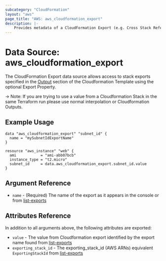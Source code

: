 ```yaml
---
subcategory: "CloudFormation"
layout: "aws"
page_title: "AWS: aws_cloudformation_export"
description: |-
    Provides metadata of a CloudFormation Export (e.g. Cross Stack References)
---
```


# Data Source: aws_cloudformation_export

The CloudFormation Export data source allows access to stack
exports specified in the [Output](http://docs.aws.amazon.com/AWSCloudFormation/latest/UserGuide/outputs-section-structure.html) section of the Cloudformation Template using the optional Export Property.

 -> Note: If you are trying to use a value from a Cloudformation Stack in the same Terraform run please use normal interpolation or Cloudformation Outputs.

## Example Usage

```hcl
data "aws_cloudformation_export" "subnet_id" {
  name = "mySubnetIdExportName"
}

resource "aws_instance" "web" {
  ami           = "ami-abb07bcb"
  instance_type = "t2.micro"
  subnet_id     = data.aws_cloudformation_export.subnet_id.value
}
```

## Argument Reference

* `name` - (Required) The name of the export as it appears in the console or from [list-exports](http://docs.aws.amazon.com/cli/latest/reference/cloudformation/list-exports.html)

## Attributes Reference

In addition to all arguments above, the following attributes are exported:

* `value` - The value from Cloudformation export identified by the export name found from [list-exports](http://docs.aws.amazon.com/cli/latest/reference/cloudformation/list-exports.html)
* `exporting_stack_id` - The exporting_stack_id (AWS ARNs) equivalent `ExportingStackId` from [list-exports](http://docs.aws.amazon.com/cli/latest/reference/cloudformation/list-exports.html)
